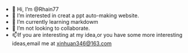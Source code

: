 - 👋 Hi, I’m @Rhain77
- 👀 I’m interested in creat a ppt auto-making website.
- 🌱 I’m currently learning markdowm
- 💞️ I’m not looking to collaborate. 
- 📫If you are interesting at my idea,or you have some more interesting ideas,email me at xinhuan346@163.com

<!---
Rhain77/Rhain77 is a ✨ special ✨ repository because its `README.md` (this file) appears on your GitHub profile.
You can click the Preview link to take a look at your changes.
--->
